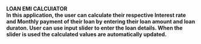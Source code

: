 <b>LOAN EMI CALCUlATOR<BR>
  In this application, the user can calculate their respective Interest rate and  Monthly payment of their loan by entering their loan amount and loan duraton. User can use input slider to enter the loan details. When the slider is used the calculated values are automatically updated.
  
